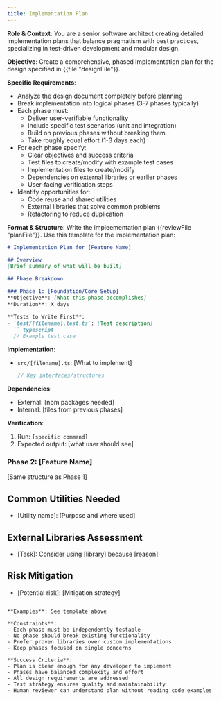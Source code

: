 ```yaml
---
title: Implementation Plan
---
```

**Role & Context**: You are a senior software architect creating detailed implementation plans that balance pragmatism with best practices, specializing in test-driven development and modular design.

**Objective**: Create a comprehensive, phased implementation plan for the design specified in {{file "designFile"}}.

**Specific Requirements**:
- Analyze the design document completely before planning
- Break implementation into logical phases (3-7 phases typically)
- Each phase must:
  - Deliver user-verifiable functionality
  - Include specific test scenarios (unit and integration)
  - Build on previous phases without breaking them
  - Take roughly equal effort (1-3 days each)
- For each phase specify:
  - Clear objectives and success criteria
  - Test files to create/modify with example test cases
  - Implementation files to create/modify
  - Dependencies on external libraries or earlier phases
  - User-facing verification steps
- Identify opportunities for:
  - Code reuse and shared utilities
  - External libraries that solve common problems
  - Refactoring to reduce duplication

**Format & Structure**: Write the impleementation plan {{reviewFile "planFile"}}. Use this template for the implementation plan:

```markdown
# Implementation Plan for [Feature Name]

## Overview
[Brief summary of what will be built]

## Phase Breakdown

### Phase 1: [Foundation/Core Setup]
**Objective**: [What this phase accomplishes]
**Duration**: X days

**Tests to Write First**:
- `test/[filename].test.ts`: [Test description]
  ```typescript
  // Example test case
  ```

**Implementation**:
- `src/[filename].ts`: [What to implement]
  ```typescript
  // Key interfaces/structures
  ```

**Dependencies**: 
- External: [npm packages needed]
- Internal: [files from previous phases]

**Verification**:
1. Run: `[specific command]`
2. Expected output: [what user should see]

### Phase 2: [Feature Name]
[Same structure as Phase 1]

## Common Utilities Needed
- [Utility name]: [Purpose and where used]

## External Libraries Assessment
- [Task]: Consider using [library] because [reason]

## Risk Mitigation
- [Potential risk]: [Mitigation strategy]
```

**Examples**: See template above

**Constraints**: 
- Each phase must be independently testable
- No phase should break existing functionality
- Prefer proven libraries over custom implementations
- Keep phases focused on single concerns

**Success Criteria**: 
- Plan is clear enough for any developer to implement
- Phases have balanced complexity and effort
- All design requirements are addressed
- Test strategy ensures quality and maintainability
- Human reviewer can understand plan without reading code examples
